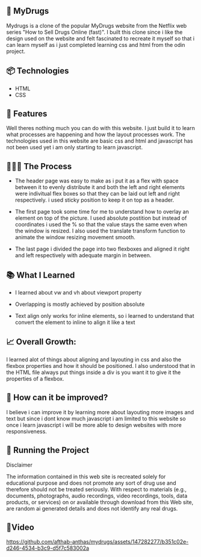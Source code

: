 ## 💊 MyDrugs

Mydrugs is a clone of the popular MyDrugs website from the Netflix web series "How to Sell Drugs Online (fast)". I built this clone since i like the design used on the website and felt fascinated to recreate it myself so that i can learn myself as i just completed learning css and html from the odin project.



## 📦 Technologies

- HTML
- CSS



## 🦄 Features

Well theres nothing much you can do with this website. I just build it to learn what processes are happening and how the layout processes work. The technologies used in this website are basic css and html and javascript has not been used yet i am only starting to learn javascript.



## 👩🏽‍🍳 The Process

- The header page was easy to make as i put it as a flex with space between it to evenly distribute it and both the left and right elements were indivitual flex boxes so that they can be laid out left and right respectively. i used sticky position to keep it on top as a header.

- The first page took some time for me to understand how to overlay an element on top of the picture. I used absolute postition but instead of coordinates i used the % so that the value stays the same even when the window is resized. I also used the translate transform function to animate the window resizing movement smooth.

- The last page i divided the page into two flexboxes and aligned it right and left respectively with adequate margin in between.

## 📚 What I Learned

- I learned about vw and vh about viewport property

- Overlapping is mostly achieved by position absolute

- Text align only works for inline elements, so i learned to understand that convert the element to inline to align it like a text

## 📈 Overall Growth:

I learned alot of things about aligning and layouting in css and also the flexbox properties and how it should be positioned. I also understood that in the HTML file always put things inside a div is you want it to give it the properties of a flexbox.

## 💭 How can it be improved?

I believe i can improve it by learning more about layouting more images and text but since i dont know much javascript i am limited to this website so once i learn javascript i will be more able to design websites with more responsiveness.

## 🚦 Running the Project
Disclaimer

The information contained in this web site is recreated solely for educational purpose and does not promote any sort of drug use and therefore should not be treated seriously. With respect to materials (e.g., documents, photographs, audio recordings, video recordings, tools, data products, or services) on or available through download from this Web site, are random ai generated details and does not identify any real drugs. 


## 🍿Video


https://github.com/afthab-anthas/mydrugs/assets/147282277/b351c02e-d246-4534-b3c9-d5f7c583002a

